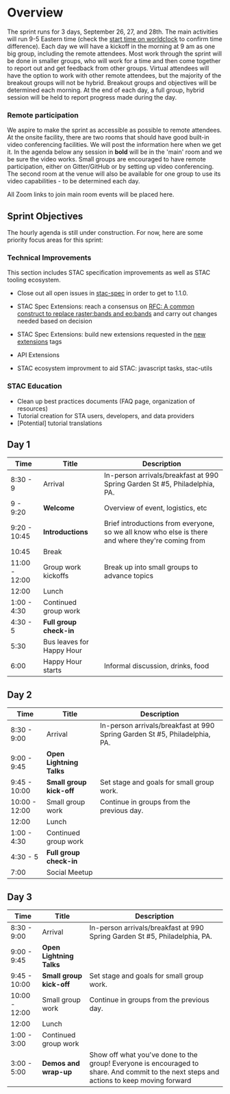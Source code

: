 # Overview

The sprint runs for 3 days, September 26, 27, and 28th. The main activities will run 9-5 Eastern time (check the
[start time on worldclock](https://www.timeanddate.com/worldclock/meetingdetails.html?year=2019&month=11&day=5&hour=14&min=0&sec=0&p1=263&p2=136&p3=16&p4=224&p5=145) to confirm time difference). Each day we will have a kickoff in the morning
at 9 am as one big group, including the remote attendees. Most work through the sprint will be done in smaller groups, who will work
for a time and then come together to report out and get feedback from other groups. Virtual attendees will have the option to work with other remote attendees, but the majority of the breakout groups will not be hybrid. Breakout groups and objectives will be determined each morning. At the end of each day, a full group, hybrid session will be held to report progress made during the day.

### Remote participation

We aspire to make the sprint as accessible as possible to remote attendees. At the onsite facility, there are two rooms that should
have good built-in video conferencing facilities. We will post the information here when we get it. In the agenda below
any session in **bold** will be in the 'main' room and we be sure the video works. Small groups are encouraged to have
remote participation, either on Gitter/GitHub or by setting up video conferencing. The second room at the venue will also
be available for one group to use its video capabilities - to be determined each day.

All Zoom links to join main room events will be placed here. 

## Sprint Objectives 

The hourly agenda is still under construction. For now, here are some priority focus areas for this sprint:

### Technical Improvements

This section includes STAC specification improvements as well as STAC tooling ecosystem.

- Close out all open issues in [stac-spec](https://github.com/radiantearth/stac-spec/issues) in order to get to 1.1.0.

- STAC Spec Extensions: reach a consensus on [RFC: A common construct to replace raster:bands and eo:bands](https://github.com/radiantearth/stac-spec/discussions/1213) and carry out changes needed based on decision

- STAC Spec Extensions: build new extensions requested in the [new extensions](https://github.com/radiantearth/stac-spec/labels/new%20extension) tags

- API Extensions
- STAC ecosystem improvment to aid STAC: javascript tasks, stac-utils

### STAC Education

- Clean up best practices documents (FAQ page, organization of resources)
- Tutorial creation for STA users, developers, and data providers
- [Potential] tutorial translations

## Day 1

|**Time**|**Title**|**Description**|
|--------|------------|-------------------------------|
|8:30 - 9 | Arrival | In-person arrivals/breakfast at 990 Spring Garden St #5, Philadelphia, PA. |
|9 - 9:20 | **Welcome** | Overview of event, logistics, etc |
|9:20 - 10:45 | **Introductions** | Brief introductions from everyone, so we all know who else is there and where they're coming from|
|10:45 | Break| |
|11:00 - 12:00 | Group work kickoffs | Break up into small groups to advance topics |
|12:00 | Lunch ||
|1:00 - 4:30 | Continued group work | |
|4:30 - 5 | **Full group check-in** |
|5:30 | Bus leaves for Happy Hour |
|6:00 | Happy Hour starts | Informal discussion, drinks, food | |

## Day 2

|**Time**|**Title**|**Description**|
|--------|------------|-------------------------------|
|8:30 - 9:00 | Arrival | In-person arrivals/breakfast at 990 Spring Garden St #5, Philadelphia, PA. |
|9:00 - 9:45 | **Open Lightning Talks** | |
|9:45 - 10:00 | **Small group kick-off** | Set stage and goals for small group work. |
|10:00 - 12:00 | Small group work | Continue in groups from the previous day.|
|12:00 | Lunch ||
|1:00 - 4:30 | Continued group work | |
|4:30 - 5 | **Full group check-in** |
|7:00 | Social Meetup

## Day 3

|**Time**|**Title**|**Description**|
|--------|------------|-------------------------------|
|8:30 - 9:00 | Arrival | In-person arrivals/breakfast at 990 Spring Garden St #5, Philadelphia, PA. |
|9:00 - 9:45 | **Open Lightning Talks** | |
|9:45 - 10:00 | **Small group kick-off** | Set stage and goals for small group work. |
|10:00 - 12:00 | Small group work | Continue in groups from the previous day.|
|12:00 | Lunch ||
|1:00 - 3:00 | Continued group work | |
|3:00 - 5:00 | **Demos and wrap-up** | Show off what you've done to the group! Everyone is encouraged to share. And commit to the next steps and actions to keep moving forward|
